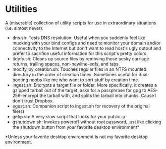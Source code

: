 Utilities
==========

A (miserable) collection of utility scripts for use in extraordinary situations (i.e. almost never).

- dns.sh: Tests DNS resolution. Useful when you suddenly feel like mucking with your bind configs and need to monitor your domain and/or connectivity to the Internet but don't want to read host's ugly output and prefer to sacrifice useful information for this script's pretty colors.
- tidyfy.sh: Cleans up source files by removing those pesky carriage returns, trailing spaces, non-newline-eofs, and tabs.
- modify_by_creation.sh: Touches regular files in an NTFS mounted directory in the order of creation times. Sometimes useful for dual-booting noobs like me who want to sort stuff by creation time.
- ingest.sh: Encrypts a target file or folder. More specifically, it creates a gzipped tarball out of the target, asks for a passphrase for gpg to AES-256-encrypt the tarball with, and splits the tarball into chunks. Cause I don't trust Dropbox.
- egest.sh: Companion script to ingest.sh for recovery of the original file(s)
- getip.sh: A very slow script that looks for your public ip
- gshutdown.sh: Invokes poweroff without root password, just like clicking the shutdown button from your favorite desktop environment*

*Unless your favorite desktop environment is not my favorite desktop
environment.
